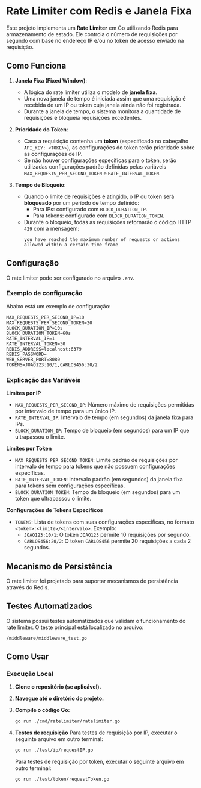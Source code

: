 # Rate Limiter com Redis e Janela Fixa

Este projeto implementa um **Rate Limiter** em Go utilizando Redis para armazenamento de estado. Ele controla o número de requisições por segundo com base no endereço IP e/ou no token de acesso enviado na requisição.

## Como Funciona

1. **Janela Fixa (Fixed Window)**:
   - A lógica do rate limiter utiliza o modelo de **janela fixa**.
   - Uma nova janela de tempo é iniciada assim que uma requisição é recebida de um IP ou token cuja janela ainda não foi registrada.
   - Durante a janela de tempo, o sistema monitora a quantidade de requisições e bloqueia requisições excedentes.

2. **Prioridade do Token**:
   - Caso a requisição contenha um **token** (especificado no cabeçalho `API_KEY: <TOKEN>`), as configurações do token terão prioridade sobre as configurações de IP.
   - Se não houver configurações específicas para o token, serão utilizadas configurações padrão definidas pelas variáveis `MAX_REQUESTS_PER_SECOND_TOKEN` e `RATE_INTERVAL_TOKEN`.

3. **Tempo de Bloqueio**:
   - Quando o limite de requisições é atingido, o IP ou token será **bloqueado** por um período de tempo definido:
     - Para IPs: configurado com `BLOCK_DURATION_IP`.
     - Para tokens: configurado com `BLOCK_DURATION_TOKEN`.
   - Durante o bloqueio, todas as requisições retornarão o código HTTP `429` com a mensagem:
     ```
     you have reached the maximum number of requests or actions allowed within a certain time frame
     ```

## Configuração

O rate limiter pode ser configurado no arquivo `.env`.

### Exemplo de configuração
Abaixo está um exemplo de configuração:

```
MAX_REQUESTS_PER_SECOND_IP=10
MAX_REQUESTS_PER_SECOND_TOKEN=20
BLOCK_DURATION_IP=10s
BLOCK_DURATION_TOKEN=60s
RATE_INTERVAL_IP=1
RATE_INTERVAL_TOKEN=30
REDIS_ADDRESS=localhost:6379
REDIS_PASSWORD=
WEB_SERVER_PORT=8080
TOKENS=JOAO123:10/1,CARLOS456:30/2
```

### Explicação das Variáveis

**Limites por IP**
- `MAX_REQUESTS_PER_SECOND_IP`: Número máximo de requisições permitidas por intervalo de tempo para um único IP.  
- `RATE_INTERVAL_IP`: Intervalo de tempo (em segundos) da janela fixa para IPs.  
- `BLOCK_DURATION_IP`: Tempo de bloqueio (em segundos) para um IP que ultrapassou o limite.

**Limites por Token**
- `MAX_REQUESTS_PER_SECOND_TOKEN`: Limite padrão de requisições por intervalo de tempo para tokens que não possuem configurações específicas.  
- `RATE_INTERVAL_TOKEN`: Intervalo padrão (em segundos) da janela fixa para tokens sem configurações específicas.  
- `BLOCK_DURATION_TOKEN`: Tempo de bloqueio (em segundos) para um token que ultrapassou o limite.

**Configurações de Tokens Específicos** 
- `TOKENS`: Lista de tokens com suas configurações específicas, no formato `<token>:<limite>/<intervalo>`. Exemplo:
    - `JOAO123:10/1`: O token `JOAO123` permite 10 requisições por segundo.
    - `CARLOS456:20/2`: O token `CARLOS456` permite 20 requisições a cada 2 segundos.
## Mecanismo de Persistência
O rate limiter foi projetado para suportar mecanismos de persistência através do Redis.

## Testes Automatizados
O sistema possui testes automatizados que validam o funcionamento do rate limiter. O teste principal está localizado no arquivo:

```
/middleware/middleware_test.go
```

## Como Usar

### Execução Local

1.  **Clone o repositório (se aplicável).**
2.  **Navegue até o diretório do projeto.**
3.  **Compile o código Go:**
    ```bash
    go run ./cmd/ratelimiter/ratelimiter.go
    ```
4.  **Testes de requisição**
    Para testes de requisição por IP, executar o seguinte arquivo em outro terminal:
    ```bash
    go run ./test/ip/requestIP.go
    ```

    Para testes de requisição por token, executar o seguinte arquivo em outro terminal:
    ```bash
    go run ./test/token/requestToken.go
    ```

    